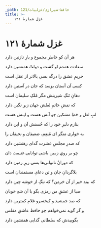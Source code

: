 ```yaml
---
_path: حافظ-شیرازی/غزلیات/121
title: >-
    غزل شمارهٔ ۱۲۱
---
```

# غزل شمارهٔ ۱۲۱

<div class="b" id="bn1"><div class="m1"><p>هر آن کو خاطرِ مجموع و یارِ نازنین دارد</p></div>
<div class="m2"><p>سعادت همدم او گشت و دولتْ همنشین دارد</p></div></div>
<div class="b" id="bn2"><div class="m1"><p>حریمِ عشق را درگَه بسی بالاتر از عقل است</p></div>
<div class="m2"><p>کسی آن آستان بوسد که جان در آستین دارد</p></div></div>
<div class="b" id="bn3"><div class="m1"><p>دهانِ تَنگِ شیرینش مگر مُلکِ سلیمان است</p></div>
<div class="m2"><p>که نقشِ خاتمِ لعلش جهان زیرِ نگین دارد</p></div></div>
<div class="b" id="bn4"><div class="m1"><p>لبِ لعل و خطِ مشکین چو آنش هست و اینش هست</p></div>
<div class="m2"><p>بنازم دلبرِ خود را که حُسنش آن و این دارد</p></div></div>
<div class="b" id="bn5"><div class="m1"><p>به خواری منگر ای مُنعِم، ضعیفان و نحیفان را</p></div>
<div class="m2"><p>که صدرِ مجلسِ عشرت گدای رهنشین دارد</p></div></div>
<div class="b" id="bn6"><div class="m1"><p>چو بر رویِ زمین باشی توانایی غنیمت دان</p></div>
<div class="m2"><p>که دورانْ ناتوانی‌ها بسی زیرِ زمین دارد</p></div></div>
<div class="b" id="bn7"><div class="m1"><p>بلاگردانِ جان و تن دعایِ مستمندان است</p></div>
<div class="m2"><p>که بیند خیر از آن خرمن؟ که ننگِ از خوشه چین دارد</p></div></div>
<div class="b" id="bn8"><div class="m1"><p>صبا از عشقِ من رمزی بگو با آن شهِ خوبان</p></div>
<div class="m2"><p>که صد جمشید و کیخسرو غلامِ کمترین دارد</p></div></div>
<div class="b" id="bn9"><div class="m1"><p>و گر گوید نمی‌خواهم چو حافظ عاشقِ مفلس</p></div>
<div class="m2"><p>بگوییدش که سلطانی گدایی همنشین دارد</p></div></div>
